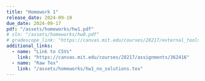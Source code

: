 ```yaml
---
title: "Homework 1"
release_date: 2024-09-10
due_date: 2024-09-17
pdf: "/assets/homeworks/hw1.pdf"
# sln: "/assets/homeworks/hw0.pdf"
# gradescope_link: "https://canvas.mit.edu/courses/28217/external_tools/369"
additional_links:
  - name: "Link to CSVs"
    link: "https://canvas.mit.edu/courses/28217/assignments/362416"
  - name: "Raw Tex"
    link: "/assets/homeworks/hw1_no_solutions.tex"
---
```

